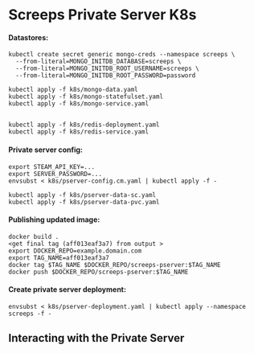 # Screeps Private Server K8s

#### Datastores:
```
kubectl create secret generic mongo-creds --namespace screeps \
  --from-literal=MONGO_INITDB_DATABASE=screeps \
  --from-literal=MONGO_INITDB_ROOT_USERNAME=screeps \
  --from-literal=MONGO_INITDB_ROOT_PASSWORD=password 

kubectl apply -f k8s/mongo-data.yaml
kubectl apply -f k8s/mongo-statefulset.yaml
kubectl apply -f k8s/mongo-service.yaml


kubectl apply -f k8s/redis-deployment.yaml
kubectl apply -f k8s/redis-service.yaml
```

#### Private server config:
```
export STEAM_API_KEY=...
export SERVER_PASSWORD=...
envsubst < k8s/pserver-config.cm.yaml | kubectl apply -f - 
```

```
kubectl apply -f k8s/pserver-data-sc.yaml
kubectl apply -f k8s/pserver-data-pvc.yaml
```

#### Publishing updated image:
```
docker build .
<get final tag (aff013eaf3a7) from output >
export DOCKER_REPO=example.domain.com
export TAG_NAME=aff013eaf3a7
docker tag $TAG_NAME $DOCKER_REPO/screeps-pserver:$TAG_NAME
docker push $DOCKER_REPO/screeps-pserver:$TAG_NAME
```

#### Create private server deployment:
```
envsubst < k8s/pserver-deployment.yaml | kubectl apply --namespace screeps -f - 
```

## Interacting with the Private Server

